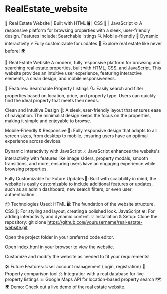 # RealEstate_website
🏡 Real Estate Website | Built with HTML 🖥️ | CSS 🎨 | JavaScript ⚙️ A responsive platform for browsing properties with a sleek, user-friendly design. Features include:  Searchable listings 🔍 Mobile-friendly 📱 Dynamic interactivity ⚡ Fully customizable for updates 🔧 Explore real estate like never before! 🌍

🏡 Real Estate Website
A modern, fully responsive platform for browsing and searching real estate properties, built with HTML, CSS, and JavaScript. This website provides an intuitive user experience, featuring interactive elements, a clean design, and mobile responsiveness.

🚀 Features:
Searchable Property Listings 🔍:
Easily search and filter properties based on location, price, and property type. Users can quickly find the ideal property that meets their needs.

Clean and Intuitive Design 💎:
A sleek, user-friendly layout that ensures ease of navigation. The minimalist design keeps the focus on the properties, making it simple and enjoyable to browse.

Mobile-Friendly & Responsive 📱:
Fully responsive design that adapts to all screen sizes, from desktop to mobile, ensuring users have an optimal experience across devices.

Dynamic Interactivity with JavaScript ⚡:
JavaScript enhances the website's interactivity with features like image sliders, property modals, smooth transitions, and more, ensuring users have an engaging experience while browsing properties.

Fully Customizable for Future Updates 🔧:
Built with scalability in mind, the website is easily customizable to include additional features or updates, such as an admin dashboard, new search filters, or even user authentication.

📦 Technologies Used:
HTML 🖥️: The foundation of the website structure.
CSS 🎨: For styling and layout, creating a polished look.
JavaScript ⚙️: For adding interactivity and dynamic content.
💡 Installation & Setup:
Clone the repository:
git clone https://github.com/yourusername/real-estate-website.git

Open the project folder in your preferred code editor.

Open index.html in your browser to view the website.

Customize and modify the website as needed to fit your requirements!

🛠️ Future Features:
User account management (login, registration) 🔑
Property comparison tool ⚖️
Integration with a real database for live property listings 📊
Google Maps API for location-based property search 🗺️
🌍 Demo:
Check out a live demo of the real estate website.

